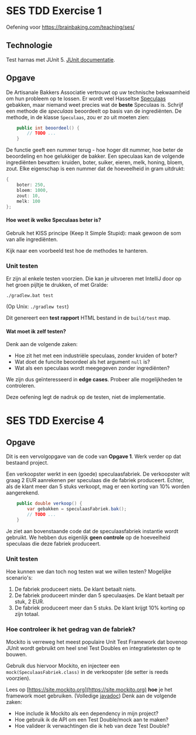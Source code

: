 # SES TDD Exercise 1

Oefening voor https://brainbaking.com/teaching/ses/

## Technologie

Test harnas met JUnit 5. [JUnit documentatie](https://junit.org/junit5/docs/current/user-guide/).

## Opgave

De Artisanale Bakkers Associatie vertrouwt op uw technische bekwaamheid om hun probleem op te lossen. 
Er wordt veel Hasseltse [Speculaas](https://en.wikipedia.org/wiki/Speculaas) gebakken, maar niemand weet 
precies wat de **beste** Speculaas is. Schrijf een methode die _speculaas_ beoordeelt op basis van de ingrediënten. 
De methode, in de klasse `Speculaas`, zou er zo uit moeten zien:

```java
	public int beoordeel() {
		// TODO ...
	}
```

De functie geeft een nummer terug - hoe hoger dit nummer, hoe beter de beoordeling en 
hoe gelukkiger de bakker. Een speculaas kan de volgende ingrediënten bevatten: 
kruiden, boter, suiker, eieren, melk, honing, bloem, zout. 
Elke eigenschap is een nummer dat de hoeveelheid in gram uitdrukt:


```java
{
    boter: 250,
    bloem: 1000,
    zout: 10,
    melk: 100
};
```

#### Hoe weet ik welke Speculaas beter is?

Gebruik het KISS principe (Keep It Simple Stupid):
maak gewoon de som van alle ingrediënten.

Kijk naar een voorbeeld test hoe de methodes te hanteren.


### Unit testen

Er zijn al enkele testen voorzien. Die kan je uitvoeren met IntelliJ door op het groen pijltje te drukken, of met Gralde:

```
./gradlew.bat test
```

(Op Unix: `./gradlew test`)

Dit genereert een **test rapport** HTML bestand in de `build/test` map.

#### Wat moet ik zelf testen?

Denk aan de volgende zaken:

- Hoe zit het met een industriële speculaas, zonder kruiden of boter? 
- Wat doet de funcite beoordeel als het argument `null` is?
- Wat als een speculaas wordt meegegeven zonder ingrediënten?

We zijn dus geïnteresseerd in **edge cases**. Probeer alle mogelijkheden te controleren. 

Deze oefening legt de nadruk op de testen, niet de implementatie.

# SES TDD Exercise 4

## Opgave

Dit is een vervolgopgave van de code van **Opgave 1**. Werk verder op dat bestaand project.

Een verkoopster werkt in een (goede) speculaasfabriek. De verkoopster wilt graag 2 EUR aanrekenen per speculaas die de fabriek produceert. 
Echter, als de klant meer dan 5 stuks verkoopt, mag er een korting van 10% worden aangerekend. 

```java
	public double verkoop() {
        var gebakken = speculaasFabriek.bak();
		// TODO ...
	}
```

Je ziet aan bovenstaande code dat de speculaasfabriek instantie wordt gebruikt. We hebben dus eigenlijk **geen controle** op de hoeveelheid speculaas die deze fabriek produceert.

### Unit testen

Hoe kunnen we dan toch nog testen wat we willen testen? Mogelijke scenario's:

1. De fabriek produceert niets. De klant betaalt niets.
2. De fabriek produceert minder dan 5 speculaasjes. De klant betaalt per stuk, 2 EUR.
3. De fabriek produceert meer dan 5 stuks. De klant krijgt 10% korting op zijn totaal.

### Hoe controleer ik het gedrag van de fabriek?

Mockito is verreweg het meest populaire Unit Test Framework dat bovenop JUnit wordt gebruikt om heel snel Test Doubles en integratietesten op te bouwen. 

Gebruik dus hiervoor Mockito, en injecteer een `mock(SpeculaasFabriek.class)` in de verkoopster (de setter is reeds voorzien). 

Lees op [https://site.mockito.org](https://site.mockito.org) **hoe** je het framework moet gebruiken. (Volledige [javadoc](https://javadoc.io/doc/org.mockito/mockito-core/latest/org/mockito/Mockito.html)) Denk aan de volgende zaken:

- Hoe include ik Mockito als een dependency in mijn project?
- Hoe gebruik ik de API om een Test Double/mock aan te maken?
- Hoe valideer ik verwachtingen die ik heb van deze Test Double?
